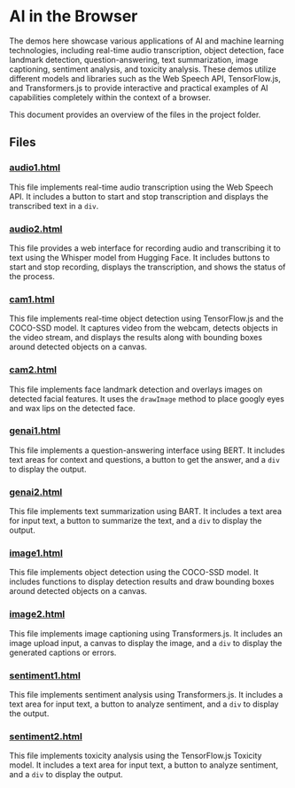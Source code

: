 # AI in the Browser

The demos here showcase various applications of AI and machine learning technologies, including real-time audio transcription, object detection, face landmark detection, question-answering, text summarization, image captioning, sentiment analysis, and toxicity analysis. These demos utilize different models and libraries such as the Web Speech API, TensorFlow.js, and Transformers.js to provide interactive and practical examples of AI capabilities completely within the context of a browser.

This document provides an overview of the files in the project folder.

## Files

### [audio1.html](audio1.html)
This file implements real-time audio transcription using the Web Speech API. It includes a button to start and stop transcription and displays the transcribed text in a `div`.

### [audio2.html](audio2.html)
This file provides a web interface for recording audio and transcribing it to text using the Whisper model from Hugging Face. It includes buttons to start and stop recording, displays the transcription, and shows the status of the process.

### [cam1.html](cam1.html)
This file implements real-time object detection using TensorFlow.js and the COCO-SSD model. It captures video from the webcam, detects objects in the video stream, and displays the results along with bounding boxes around detected objects on a canvas.

### [cam2.html](cam2.html)
This file implements face landmark detection and overlays images on detected facial features. It uses the `drawImage` method to place googly eyes and wax lips on the detected face.

### [genai1.html](genai1.html)
This file implements a question-answering interface using BERT. It includes text areas for context and questions, a button to get the answer, and a `div` to display the output.

### [genai2.html](genai2.html)
This file implements text summarization using BART. It includes a text area for input text, a button to summarize the text, and a `div` to display the output.

### [image1.html](image1.html)
This file implements object detection using the COCO-SSD model. It includes functions to display detection results and draw bounding boxes around detected objects on a canvas.

### [image2.html](image2.html)
This file implements image captioning using Transformers.js. It includes an image upload input, a canvas to display the image, and a `div` to display the generated captions or errors.

### [sentiment1.html](sentiment1.html)
This file implements sentiment analysis using Transformers.js. It includes a text area for input text, a button to analyze sentiment, and a `div` to display the output.

### [sentiment2.html](sentiment2.html)
This file implements toxicity analysis using the TensorFlow.js Toxicity model. It includes a text area for input text, a button to analyze sentiment, and a `div` to display the output.
